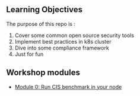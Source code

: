

## Learning Objectives

The purpose of this repo is :
1. Cover some common open source security tools 
2. Implement best practices in k8s cluster
3. Dive into some compliance framework 
4. Just for fun



## Workshop modules


- [Module 0: Run CIS benchmark in your node](modules/cis.md)




